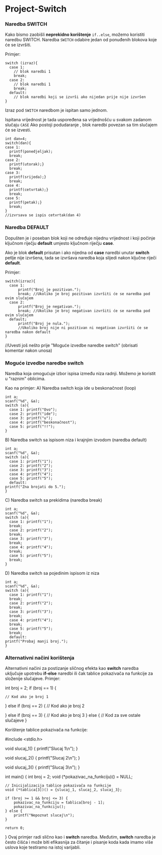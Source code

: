 # Project-Switch

### Naredba SWITCH

Kako bismo zaobišli **neprekidno korištenje** `if..else`, možemo koristiti naredbu SWITCH.
Naredba `SWITCH` odabire jedan od ponuđenih blokova koje će se izvršiti.

Primjer:
```
switch (izraz){
  case 1:
    // blok naredbi 1
    break;
  case 2:
    // blok naredbi 1
    break;
  default:
    // blok naredbi koji se izvrši ako nijedan prije nije izvršen
}
```

Izraz pod `SWITCH` naredbom je ispitan samo jednom.

Ispitana vrijednost je tada uspoređena sa vrijednošću u svakom zadanom slučaju `CASE` Ako postoji podudaranje , blok naredbi povezan sa tim slučajem će se izvesti.

```
int dan=4;
switch(dan){
case 1:
  printf(ponedjeljak);
  break;
case 2:
  printf(utorak);}
  break;
case 3:
  printf(srijeda);}
  break;
case 4:
  printf(cetvrtak);}
  break;
case 5:
  printf(petak);}
  break;
}
//izvrsava se ispis cetvrtak(dan 4)
```

### Naredba DEFAULT

Dopušten je i poseban blok koji ne određuje nijednu vrijednost i koji počinje ključnom riječju **default** umjesto ključnom riječju **case**.

Ako je blok **default** prisutan i ako nijedna od **case** naredbi unutar **switch** petlje nije izvršena, tada se izvršava naredba koja slijedi nakon ključne riječi **default**.

Primjer:
```
switch(izraz){
  case 1:
      printf("Broj je pozitivan.");
      break; //Ukoliko je broj pozitivan izvršiti će se naredba pod ovim slučajem
  case 2:
      printf("Broj je negativan.");
      break; //Ukoliko je broj negativan izvršiti će se naredba pod ovim slučajem
  default;
      printf("Broj je nula.");
      //Ukoliko broj nije ni pozitivan ni negativan izvršiti će se naredba nakon default
}
```

//Uvesti još nešto prije "Moguće izvedbe naredbe switch" (obrisati komentar nakon unosa)
### Moguće izvedbe naredbe switch
  Naredba koja omogućuje izbor ispisa između niza radnji. Možemo je koristit u "raznim" oblicima.
  
Kao na primjer:
A) Naredba switch koja ide u beskonačnost (loop)
```
int a;
scanf("%d", &a);
switch (a){
  case 1: printf("Ovo");
  case 2: printf("ide");
  case 3: printf("u");
  case 4: printf("beskonačnost");
  case 5: printf("!!");
}
```
B) Naredba switch sa ispisom niza i krajnjim izvodom (naredba default)
```
int a;
scanf("%d", &a);
switch (a){
  case 1: printf("1");
  case 2: printf("2");
  case 3: printf("3");
  case 4: printf("4");
  case 5: printf("5");
  default:
printf("Zna brojati do 5.");
}
```
C) Naredba switch sa prekidima (naredba break)
```
int a;
scanf("%d", &a);
switch (a){
  case 1: printf("1");
  break;
  case 2: printf("2");
  break;
  case 3: printf("3");
  break;
  case 4: printf("4");
  break;
  case 5: printf("5");
  break;
}
```
D) Naredba switch sa pojedinim ispisom iz niza
```
int a;
scanf("%d", &a);
switch (a){
  case 1: printf("1");
  break;
  case 2: printf("2");
  break;
  case 3: printf("3");
  break;
  case 4: printf("4");
  break;
  case 5: printf("5");
  break;
  default:
printf("Probaj manji broj.");
}
```
### Alternativni načini korištenja

Alternativni načini za postizanje sličnog efekta kao **switch** naredba uključuje upotrebu **if-else** naredbi ili čak tablice pokazivača na funkcije za složenije slučajeve.
Primjer:

int broj = 2;
if (broj == 1) {

    // Kod ako je broj 1
    
} else if (broj == 2) {
  // Kod ako je broj 2
    
} else if (broj == 3) {
    // Kod ako je broj 3
} else {
    // Kod za sve ostale slučajeve
}

Korištenje tablice pokazivača na funkcije:

#include <stdio.h>

void slucaj_1() {
    printf("Slucaj 1\n");
}

void slucaj_2() {
    printf("Slucaj 2\n");
}

void slucaj_3() {
    printf("Slucaj 3\n");
}

int main() {
    int broj = 2;
    void (*pokazivac_na_funkciju)() = NULL;
    
    // Inicijalizacija tablice pokazivača na funkcije
    void (*tablica[3])() = {slucaj_1, slucaj_2, slucaj_3};
    
    if (broj >= 1 && broj <= 3) {
        pokazivac_na_funkciju = tablica[broj - 1];
        pokazivac_na_funkciju();
    } else {
        printf("Nepoznat slucaj\n");
    }
    
    return 0;
}
Ovaj primjer radi slično kao i **switch** naredba. Međutim, **switch** naredba je često čišća i može biti efikasnija za čitanje i pisanje koda kada imamo više uslova koje testiramo na istoj varijabli.






